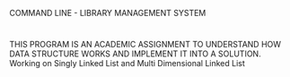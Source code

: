 COMMAND LINE - LIBRARY MANAGEMENT SYSTEM
#
THIS PROGRAM IS AN ACADEMIC ASSIGNMENT TO UNDERSTAND HOW DATA STRUCTURE WORKS AND IMPLEMENT IT INTO A SOLUTION.
Working on Singly Linked List and Multi Dimensional Linked List

